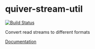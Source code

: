 # quiver-stream-util

[![Build Status](https://travis-ci.org/quiverjs/quiver-stream-util.svg?branch=master)](https://travis-ci.org/quiverjs/quiver-stream-util)

Convert read streams to different formats

[Documentation](https://github.com/quiverjs/quiverjs/wiki/Stream-Utilities)